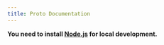 ```yaml
---
title: Proto Documentation
---
```


<Intro>

**You need to install [Node.js](https://nodejs.org/en/) for local development.** 

</Intro>
<Proto/>


